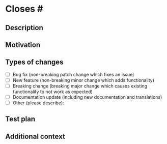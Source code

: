 # Closes #<!-- GitHub issue number that this pull request closes. Pull requests without a reference to a GitHub issue will be closed automatically. -->

## Description

<!-- Provide a clear and concise description of the changes made in this pull request. -->

## Motivation

<!-- Explain why these changes are needed. -->

## Types of changes

<!-- Indicate what types of changes are in this pull request. Put an `x` in all the boxes that apply: -->

- [ ] Bug fix (non-breaking patch change which fixes an issue)
- [ ] New feature (non-breaking minor change which adds functionality)
- [ ] Breaking change (breaking major change which causes existing functionality to not work as expected)
- [ ] Documentation update (including new documentation and translations)
- [ ] Other (please describe):

## Test plan

<!-- Describe how the changes were tested. -->

## Additional context

<!-- Explain any alternatives you considered and why you chose your specific implementation. Be sure to link to any relevant discussions or resources. -->
